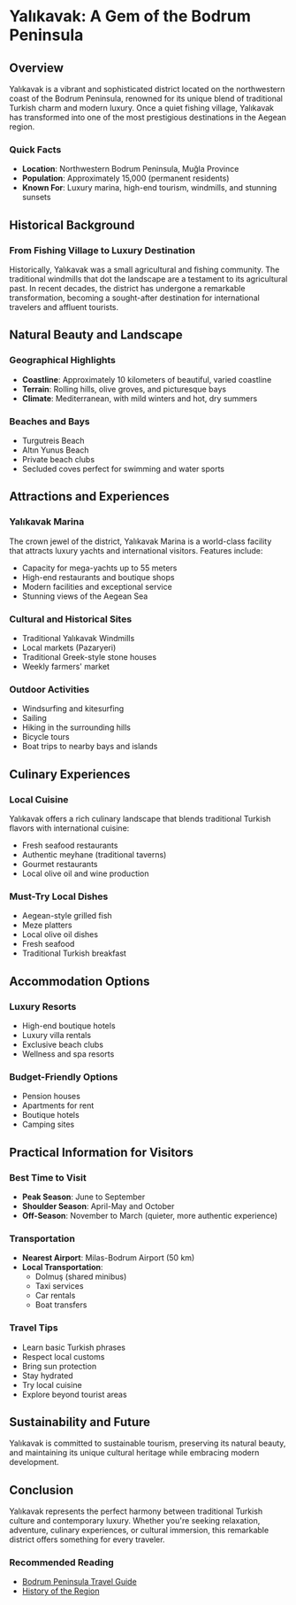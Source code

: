 # Yalıkavak: A Gem of the Bodrum Peninsula

## Overview
Yalıkavak is a vibrant and sophisticated district located on the northwestern coast of the Bodrum Peninsula, renowned for its unique blend of traditional Turkish charm and modern luxury. Once a quiet fishing village, Yalıkavak has transformed into one of the most prestigious destinations in the Aegean region.

### Quick Facts
- **Location**: Northwestern Bodrum Peninsula, Muğla Province
- **Population**: Approximately 15,000 (permanent residents)
- **Known For**: Luxury marina, high-end tourism, windmills, and stunning sunsets

## Historical Background

### From Fishing Village to Luxury Destination
Historically, Yalıkavak was a small agricultural and fishing community. The traditional windmills that dot the landscape are a testament to its agricultural past. In recent decades, the district has undergone a remarkable transformation, becoming a sought-after destination for international travelers and affluent tourists.

## Natural Beauty and Landscape

### Geographical Highlights
- **Coastline**: Approximately 10 kilometers of beautiful, varied coastline
- **Terrain**: Rolling hills, olive groves, and picturesque bays
- **Climate**: Mediterranean, with mild winters and hot, dry summers

### Beaches and Bays
- Turgutreis Beach
- Altın Yunus Beach
- Private beach clubs
- Secluded coves perfect for swimming and water sports

## Attractions and Experiences

### Yalıkavak Marina
The crown jewel of the district, Yalıkavak Marina is a world-class facility that attracts luxury yachts and international visitors. Features include:
- Capacity for mega-yachts up to 55 meters
- High-end restaurants and boutique shops
- Modern facilities and exceptional service
- Stunning views of the Aegean Sea

### Cultural and Historical Sites
- Traditional Yalıkavak Windmills
- Local markets (Pazaryeri)
- Traditional Greek-style stone houses
- Weekly farmers' market

### Outdoor Activities
- Windsurfing and kitesurfing
- Sailing
- Hiking in the surrounding hills
- Bicycle tours
- Boat trips to nearby bays and islands

## Culinary Experiences

### Local Cuisine
Yalıkavak offers a rich culinary landscape that blends traditional Turkish flavors with international cuisine:
- Fresh seafood restaurants
- Authentic meyhane (traditional taverns)
- Gourmet restaurants
- Local olive oil and wine production

### Must-Try Local Dishes
- Aegean-style grilled fish
- Meze platters
- Local olive oil dishes
- Fresh seafood
- Traditional Turkish breakfast

## Accommodation Options

### Luxury Resorts
- High-end boutique hotels
- Luxury villa rentals
- Exclusive beach clubs
- Wellness and spa resorts

### Budget-Friendly Options
- Pension houses
- Apartments for rent
- Boutique hotels
- Camping sites

## Practical Information for Visitors

### Best Time to Visit
- **Peak Season**: June to September
- **Shoulder Season**: April-May and October
- **Off-Season**: November to March (quieter, more authentic experience)

### Transportation
- **Nearest Airport**: Milas-Bodrum Airport (50 km)
- **Local Transportation**: 
  - Dolmuş (shared minibus)
  - Taxi services
  - Car rentals
  - Boat transfers

### Travel Tips
- Learn basic Turkish phrases
- Respect local customs
- Bring sun protection
- Stay hydrated
- Try local cuisine
- Explore beyond tourist areas

## Sustainability and Future

Yalıkavak is committed to sustainable tourism, preserving its natural beauty, and maintaining its unique cultural heritage while embracing modern development.

## Conclusion

Yalıkavak represents the perfect harmony between traditional Turkish culture and contemporary luxury. Whether you're seeking relaxation, adventure, culinary experiences, or cultural immersion, this remarkable district offers something for every traveler.

### Recommended Reading
- [Bodrum Peninsula Travel Guide](../destination.md)
- [History of the Region](../history.md)
